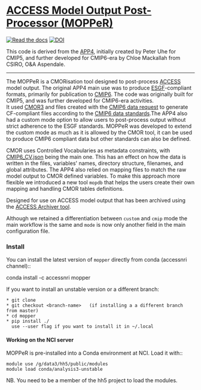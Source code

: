 # [ACCESS Model Output Post-Processor (MOPPeR)](https://access-mopper.readthedocs.io/en/latest)
[![Read the docs](https://readthedocs.org/projects/access-mopper/badge/?version=latest)](https://access-mopper.readthedocs.io/en/latest/)
[![DOI](https://zenodo.org/badge/DOI/10.5281/zenodo.10976467.svg)](https://doi.org/10.5281/zenodo.10976467)

This code is derived from the [APP4](https://doi.org/10.5281/zenodo.7703469), initially created by Peter Uhe for CMIP5, and further developed for CMIP6-era by Chloe Mackallah from CSIRO, O&A Aspendale.

---

The MOPPeR is a CMORisation tool designed to post-process [ACCESS](https://research.csiro.au/access/) model output. The original APP4 main use was to produce [ESGF](https://esgf-node.llnl.gov/)-compliant formats, primarily for publication to [CMIP6](https://www.wcrp-climate.org/wgcm-cmip/wgcm-cmip6). The code was originally built for CMIP5, and was further developed for CMIP6-era activities.  
It used [CMOR3](https://cmor.llnl.gov/) and files created with the [CMIP6 data request](https://github.com/cmip6dr/dreqPy) to generate CF-compliant files according to the [CMIP6 data standards](https://docs.google.com/document/d/1os9rZ11U0ajY7F8FWtgU4B49KcB59aFlBVGfLC4ahXs/edit).The APP4 also had a custom mode option to allow users to post-process output without strict adherence to the ESGF standards. MOPPeR was developed to extend the custom mode as much as it is allowed by the CMOR tool, it can be used to produce CMIP6 compliant data but other standards can also be defined.

CMOR uses Controlled Vocabularies as metadata constraints, with [CMIP6_CV.json](https://cmor.llnl.gov/mydoc_cmor3_CV/) being the main one. This has an effect on how the data is written in the files, variables' names, directory structure, filenames, and global attributes. The APP4 also relied on mapping files to match the raw model output to CMOR defined variables. To make this approach more flexible we introduced a new tool `mopdb` that helps the users create their own mapping and handling CMOR tables definitions.
 
Designed for use on ACCESS model output that has been archived using the [ACCESS Archiver tool](https://github.com/ACCESS-Hive/ACCESS-Archiver).

Although we retained a differentiation between `custom` and `cmip` mode the main workflow is the same and `mode` is now only another field in the main  configuration file.


### Install

You can install the latest version of `mopper` directly from conda (accessnri channel)::

   conda install -c accessnri mopper

If you want to install an unstable version or a different branch:

    * git clone
    * git checkout <branch-name>   (if installing a a different branch from master)
    * cd mopper
    * pip install ./
      use --user flag if you want to install it in ~/.local

#### Working on the NCI server

MOPPeR is pre-installed into a Conda environment at NCI. Load it with::

    module use /g/data3/hh5/public/modules
    module load conda/analysis3-unstable

  NB. You need to be a member of the hh5 project to load the modules.
